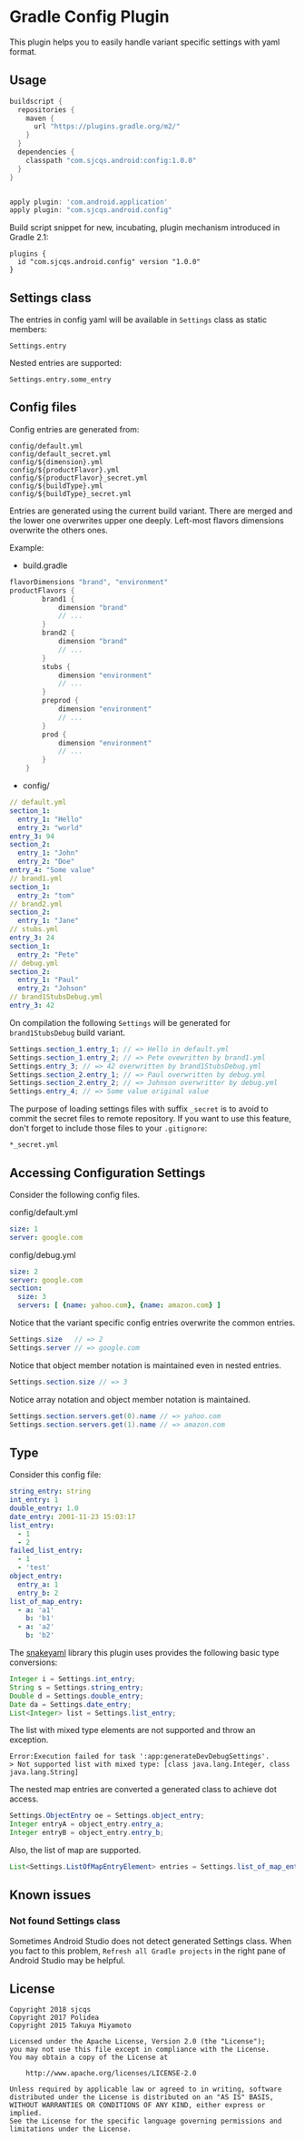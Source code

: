 # Gradle Config Plugin

This plugin helps you to easily handle variant specific settings with yaml format.

## Usage

```groovy
buildscript {
  repositories {
    maven {
      url "https://plugins.gradle.org/m2/"
    }
  }
  dependencies {
    classpath "com.sjcqs.android:config:1.0.0"
  }
}


apply plugin: 'com.android.application'
apply plugin: "com.sjcqs.android.config"
```

Build script snippet for new, incubating, plugin mechanism introduced in Gradle 2.1:
```
plugins {
  id "com.sjcqs.android.config" version "1.0.0"
}
```

## Settings class
The entries in config yaml will be available in ```Settings``` class as static members:

```
Settings.entry
```

Nested entries are supported:

```
Settings.entry.some_entry
```


## Config files

Config entries are generated from:

```
config/default.yml
config/default_secret.yml
config/${dimension}.yml
config/${productFlavor}.yml
config/${productFlavor}_secret.yml
config/${buildType}.yml
config/${buildType}_secret.yml
```

Entries are generated using the current build variant. There are merged and the lower one 
overwrites upper one deeply.
Left-most flavors dimensions overwrite the others ones.

Example:

- build.gradle 
```groovy
flavorDimensions "brand", "environment" 
productFlavors {
        brand1 {
            dimension "brand"
            // ...
        }
        brand2 {
            dimension "brand"
            // ...
        }
        stubs {
            dimension "environment"
            // ...
        }
        preprod {
            dimension "environment"
            // ...
        }
        prod {
            dimension "environment"
            // ...
        }
    }
``` 
- config/
```yaml
// default.yml
section_1:
  entry_1: "Hello"
  entry_2: "world"
entry_3: 94
section_2:
  entry_1: "John"
  entry_2: "Doe" 
entry_4: "Some value"
// brand1.yml
section_1:
  entry_2: "tom"
// brand2.yml
section_2:
  entry_1: "Jane"
// stubs.yml
entry_3: 24
section_1:
  entry_2: "Pete"
// debug.yml
section_2:
  entry_1: "Paul"
  entry_2: "Johson"
// brand1StubsDebug.yml
entry_3: 42
```

On compilation the following ````Settings```` will be generated for ```brand1StubsDebug``` build 
variant.

```java
Settings.section_1.entry_1; // => Hello in default.yml
Settings.section_1.entry_2; // => Pete ovewritten by brand1.yml
Settings.entry_3; // => 42 overwritten by brand1StubsDebug.yml
Settings.section_2.entry_1; // => Paul overwritten by debug.yml
Settings.section_2.entry_2; // => Johnson overwritter by debug.yml
Settings.entry_4; // => Some value original value
```

The purpose of loading settings files with suffix `_secret` is to avoid to commit the secret files to remote repository. If you want to use this feature, don't forget to include those files to your `.gitignore`:

```
*_secret.yml
```

## Accessing Configuration Settings

Consider the following config files.

config/default.yml

```yaml
size: 1
server: google.com
```

config/debug.yml

```yaml
size: 2
server: google.com
section:
  size: 3
  servers: [ {name: yahoo.com}, {name: amazon.com} ]
```

Notice that the variant specific config entries overwrite the common entries.

```java
Settings.size   // => 2
Settings.server // => google.com
```

Notice that object member notation is maintained even in nested entries.

```java
Settings.section.size // => 3
```

Notice array notation and object member notation is maintained.

```java
Settings.section.servers.get(0).name // => yahoo.com
Settings.section.servers.get(1).name // => amazon.com
```

## Type

Consider this config file:

```yaml
string_entry: string
int_entry: 1
double_entry: 1.0
date_entry: 2001-11-23 15:03:17
list_entry:
  - 1
  - 2
failed_list_entry:
  - 1
  - 'test'
object_entry:
  entry_a: 1
  entry_b: 2
list_of_map_entry:
  - a: 'a1'
    b: 'b1'
  - a: 'a2'
    b: 'b2'
```

The [snakeyaml](https://bitbucket.org/asomov/snakeyaml) library this plugin uses provides the following basic type conversions:

```java
Integer i = Settings.int_entry;
String s = Settings.string_entry;
Double d = Settings.double_entry;
Date da = Settings.date_entry;
List<Integer> list = Settings.list_entry;
```

The list with mixed type elements are not supported and throw an exception.

```
Error:Execution failed for task ':app:generateDevDebugSettings'.
> Not supported list with mixed type: [class java.lang.Integer, class java.lang.String]
```

The nested map entries are converted a generated class to achieve dot access.

```java
Settings.ObjectEntry oe = Settings.object_entry;
Integer entryA = object_entry.entry_a;
Integer entryB = object_entry.entry_b;
```

Also, the list of map are supported.

```java
List<Settings.ListOfMapEntryElement> entries = Settings.list_of_map_entry;
```

## Known issues

### Not found Settings class

Sometimes Android Studio does not detect generated Settings class. When you fact to this problem, `Refresh all Gradle projects` in the right pane of Android Studio may be helpful.

## License
```
Copyright 2018 sjcqs
Copyright 2017 Polidea
Copyright 2015 Takuya Miyamoto

Licensed under the Apache License, Version 2.0 (the "License");
you may not use this file except in compliance with the License.
You may obtain a copy of the License at

    http://www.apache.org/licenses/LICENSE-2.0

Unless required by applicable law or agreed to in writing, software
distributed under the License is distributed on an "AS IS" BASIS,
WITHOUT WARRANTIES OR CONDITIONS OF ANY KIND, either express or implied.
See the License for the specific language governing permissions and
limitations under the License.
```

